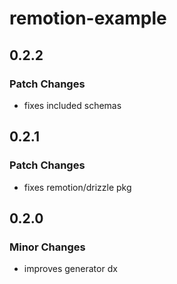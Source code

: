 # remotion-example

## 0.2.2

### Patch Changes

- fixes included schemas

## 0.2.1

### Patch Changes

- fixes remotion/drizzle pkg

## 0.2.0

### Minor Changes

- improves generator dx
